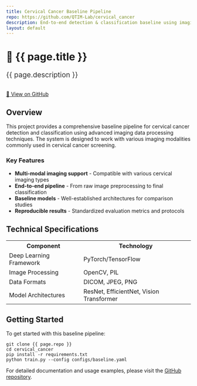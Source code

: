 ```yaml
---
title: Cervical Cancer Baseline Pipeline
repo: https://github.com/QTIM-Lab/cervical_cancer
description: End-to-end detection & classification baseline using imaging data.
layout: default
---
```


<div class="project-header">
  <h1>🔬 {{ page.title }}</h1>
  <p style="font-size: 1.2rem; opacity: 0.9; margin-bottom: 2rem;">{{ page.description }}</p>
  <a href="{{ page.repo }}" class="repo-link" target="_blank">
    📂 View on GitHub
  </a>
</div>

<div class="content-section">
  <h2>Overview</h2>
  <p>This project provides a comprehensive baseline pipeline for cervical cancer detection and classification using advanced imaging data processing techniques. The system is designed to work with various imaging modalities commonly used in cervical cancer screening.</p>
  
  <h3>Key Features</h3>
  <ul>
    <li><strong>Multi-modal imaging support</strong> - Compatible with various cervical imaging types</li>
    <li><strong>End-to-end pipeline</strong> - From raw image preprocessing to final classification</li>
    <li><strong>Baseline models</strong> - Well-established architectures for comparison studies</li>
    <li><strong>Reproducible results</strong> - Standardized evaluation metrics and protocols</li>
  </ul>
</div>

<div class="content-section">
  <h2>Technical Specifications</h2>
  <table>
    <tr>
      <th>Component</th>
      <th>Technology</th>
    </tr>
    <tr>
      <td>Deep Learning Framework</td>
      <td>PyTorch/TensorFlow</td>
    </tr>
    <tr>
      <td>Image Processing</td>
      <td>OpenCV, PIL</td>
    </tr>
    <tr>
      <td>Data Formats</td>
      <td>DICOM, JPEG, PNG</td>
    </tr>
    <tr>
      <td>Model Architectures</td>
      <td>ResNet, EfficientNet, Vision Transformer</td>
    </tr>
  </table>
</div>

<div class="content-section">
  <h2>Getting Started</h2>
  <p>To get started with this baseline pipeline:</p>
  
  <pre><code>git clone {{ page.repo }}
cd cervical_cancer
pip install -r requirements.txt
python train.py --config configs/baseline.yaml</code></pre>
  
  <p>For detailed documentation and usage examples, please visit the <a href="{{ page.repo }}" target="_blank">GitHub repository</a>.</p>
</div>